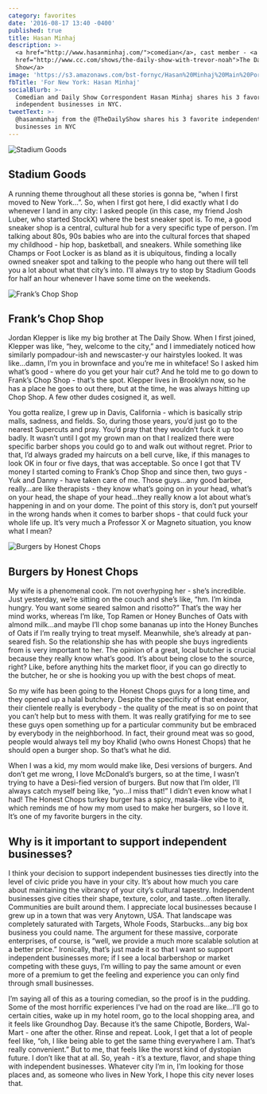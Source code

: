 ```yaml
---
category: favorites
date: '2016-08-17 13:40 -0400'
published: true
title: Hasan Minhaj
description: >-
  <a href="http://www.hasanminhaj.com/">comedian</a>, cast member - <a
  href="http://www.cc.com/shows/the-daily-show-with-trevor-noah">The Daily
  Show</a>
image: 'https://s3.amazonaws.com/bst-fornyc/Hasan%20Minhaj%20Main%20Portrait.jpg'
fbTitle: 'For New York: Hasan Minhaj'
socialBlurb: >-
  Comedian and Daily Show Correspondent Hasan Minhaj shares his 3 favorite
  independent businesses in NYC.
tweetText: >-
  @hasanminhaj from the @TheDailyShow shares his 3 favorite independent
  businesses in NYC
---
```

![Stadium Goods](https://s3.amazonaws.com/bst-fornyc/Hasan%20Minhaj%20Stadium%20Goods.jpg)
## Stadium Goods
A running theme throughout all these stories is gonna be, “when I first moved to New York…”. So, when I first got here, I did exactly what I do whenever I land in any city: I asked people (in this case, my friend Josh Luber, who started StockX) where the best sneaker spot is. To me, a good sneaker shop is a central, cultural hub for a very specific type of person. I’m talking about 80s, 90s babies who are into the cultural forces that shaped my childhood - hip hop, basketball, and sneakers. While something like Champs or Foot Locker is as bland as it is ubiquitous, finding a locally owned sneaker spot and talking to the people who hang out there will tell you a lot about what that city’s into. I’ll always try to stop by Stadium Goods for half an hour whenever I have some time on the weekends.

![Frank’s Chop Shop](https://s3.amazonaws.com/bst-fornyc/Hasan%20Minhaj%20Frank's%20Chop%20Shop.jpg)
## Frank’s Chop Shop
Jordan Klepper is like my big brother at The Daily Show. When I first joined, Klepper was like, “hey, welcome to the city,” and I immediately noticed how similarly pompadour-ish and newscaster-y our hairstyles looked. It was like...damn, I’m you in brownface and you’re me in whiteface! So I asked him what’s good - where do you get your hair cut? And he told me to go down to Frank’s Chop Shop - that’s the spot. Klepper lives in Brooklyn now, so he has a place he goes to out there, but at the time, he was always hitting up Chop Shop. A few other dudes cosigned it, as well. 

You gotta realize, I grew up in Davis, California - which is basically strip malls, sadness, and fields. So, during those years, you’d just go to the nearest Supercuts and pray. You’d pray that they wouldn’t fuck it up too badly. It wasn’t until I got my grown man on that I realized there were specific barber shops you could go to and walk out without regret. Prior to that, I’d always graded my haircuts on a bell curve, like, if this manages to look OK in four or five days, that was acceptable. So once I got that TV money I started coming to Frank’s Chop Shop and since then, two guys - Yuk and Danny - have taken care of me. Those guys...any good barber, really...are like therapists - they know what’s going on in your head, what’s on your head, the shape of your head...they really know a lot about what’s happening in and on your dome. The point of this story is, don’t put yourself in the wrong hands when it comes to barber shops - that could fuck your whole life up. It’s very much a Professor X or Magneto situation, you know what I mean?

![Burgers by Honest Chops](https://s3.amazonaws.com/bst-fornyc/Hasan%20Minhaj%20Burgers%20by%20Honest%20Chops.jpg)
## Burgers by Honest Chops
My wife is a phenomenal cook. I’m not overhyping her - she’s incredible. Just yesterday, we’re sitting on the couch and she’s like, “hm. I’m kinda hungry. You want some seared salmon and risotto?” That’s the way her mind works, whereas I’m like, Top Ramen or Honey Bunches of Oats with almond milk...and maybe I’ll chop some bananas up into the Honey Bunches of Oats if I’m really trying to treat myself. Meanwhile, she’s already at pan-seared fish. So the relationship she has with people she buys ingredients from is very important to her. The opinion of a great, local butcher is crucial because they really know what’s good. It’s about being close to the source, right? Like, before anything hits the market floor, if you can go directly to the butcher, he or she is hooking you up with the best chops of meat.

So my wife has been going to the Honest Chops guys for a long time, and they opened up a halal butchery. Despite the specificity of that endeavor, their clientele really is everybody - the quality of the meat is so on point that you can’t help but to mess with them. It was really gratifying for me to see these guys open something up for a particular community but be embraced by everybody in the neighborhood. In fact, their ground meat was so good, people would always tell my boy Khalid (who owns Honest Chops) that he should open a burger shop. So that’s what he did. 

When I was a kid, my mom would make like, Desi versions of burgers. And don’t get me wrong, I love McDonald’s burgers, so at the time, I wasn’t trying to have a Desi-fied version of burgers. But now that I’m older, I’ll always catch myself being like, “yo...I miss that!” I didn’t even know what I had! The Honest Chops turkey burger has a spicy, masala-like vibe to it, which reminds me of how my mom used to make her burgers, so I love it. It’s one of my favorite burgers in the city.

## Why is it important to support independent businesses?
I think your decision to support independent businesses ties directly into the level of civic pride you have in your city. It’s about how much you care about maintaining the vibrancy of your city’s cultural tapestry. Independent businesses give cities their shape, texture, color, and taste...often literally. Communities are built around them. I appreciate local businesses because I grew up in a town that was very Anytown, USA. That landscape was completely saturated with Targets, Whole Foods, Starbucks...any big box business you could name. The argument for these massive, corporate enterprises, of course, is “well, we provide a much more scalable solution at a better price.” Ironically, that’s just made it so that I want so support independent businesses more; if I see a local barbershop or market competing with these guys, I’m willing to pay the same amount or even more of a premium to get the feeling and experience you can only find through small businesses.

I’m saying all of this as a touring comedian, so the proof is in the pudding. Some of the most horrific experiences I’ve had on the road are like...I’ll go to certain cities, wake up in my hotel room, go to the local shopping area, and it feels like Groundhog Day. Because it’s the same Chipotle, Borders, Wal-Mart - one after the other. Rinse and repeat. Look, I get that a lot of people feel like, “oh, I like being able to get the same thing everywhere I am. That’s really convenient.” But to me, that feels like the worst kind of dystopian future. I don’t like that at all. So, yeah - it’s a texture, flavor, and shape thing with independent businesses. Whatever city I’m in, I’m looking for those places and, as someone who lives in New York, I hope this city never loses that.
